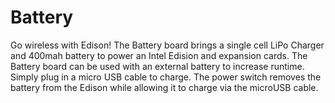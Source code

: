 Battery
=====================

Go wireless with Edison!  The Battery board brings a single cell LiPo Charger and 400mah battery to power an Intel Edision and expansion cards.  The Battery board can be used with an external battery to increase runtime.  Simply plug in a micro USB cable to charge.  The power switch removes the battery from the Edison while allowing it to charge via the microUSB cable.
